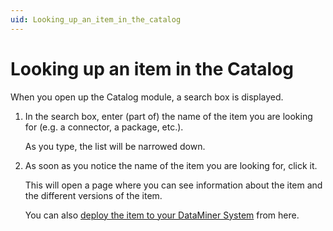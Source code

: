 ```yaml
---
uid: Looking_up_an_item_in_the_catalog
---
```


# Looking up an item in the Catalog

When you open up the Catalog module, a search box is displayed.

1. In the search box, enter (part of) the name of the item you are looking for (e.g. a connector, a package, etc.).

    As you type, the list will be narrowed down.

1. As soon as you notice the name of the item you are looking for, click it.

   This will open a page where you can see information about the item and the different versions of the item.

   You can also [deploy the item to your DataMiner System](xref:Deploying_a_catalog_item) from here.
